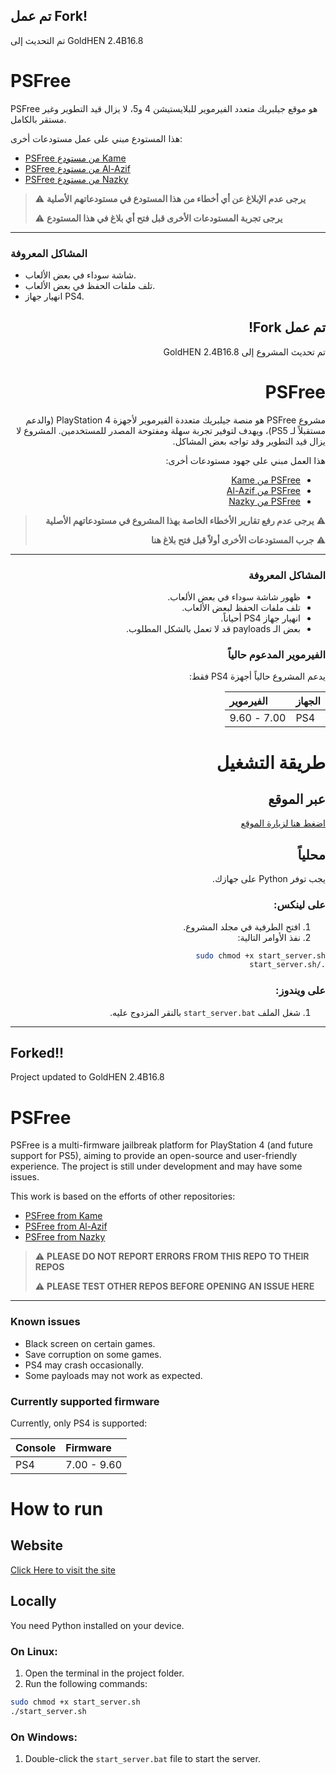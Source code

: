 
## تم عمل Fork!
تم التحديث إلى GoldHEN 2.4B16.8


# PSFree
PSFree هو موقع جيلبريك متعدد الفيرموير للبلايستيشن 4 و5، لا يزال قيد التطوير وغير مستقر بالكامل.


هذا المستودع مبني على عمل مستودعات أخرى:
- [PSFree من مستودع Kame](https://github.com/kmeps4/PSFree)
- [PSFree من مستودع Al-Azif](https://github.com/Al-Azif/psfree-lapse)
- [PSFree من مستودع Nazky](https://github.com/Nazky/PSFree)


> ⚠️ **يرجى عدم الإبلاغ عن أي أخطاء من هذا المستودع في مستودعاتهم الأصلية**
> 
> ⚠️ **يرجى تجربة المستودعات الأخرى قبل فتح أي بلاغ في هذا المستودع**


---


### المشاكل المعروفة
- شاشة سوداء في بعض الألعاب.
- تلف ملفات الحفظ في بعض الألعاب.
- انهيار جهاز PS4.

<div dir="rtl">

## تم عمل Fork!
تم تحديث المشروع إلى GoldHEN 2.4B16.8

# PSFree
مشروع PSFree هو منصة جيلبريك متعددة الفيرموير لأجهزة PlayStation 4 (والدعم مستقبلاً لـ PS5)، ويهدف لتوفير تجربة سهلة ومفتوحة المصدر للمستخدمين. المشروع لا يزال قيد التطوير وقد تواجه بعض المشاكل.

هذا العمل مبني على جهود مستودعات أخرى:
- [PSFree من Kame](https://github.com/kmeps4/PSFree)
- [PSFree من Al-Azif](https://github.com/Al-Azif/psfree-lapse)
- [PSFree من Nazky](https://github.com/Nazky/PSFree)

> ⚠️ **يرجى عدم رفع تقارير الأخطاء الخاصة بهذا المشروع في مستودعاتهم الأصلية**
> 
> ⚠️ **جرب المستودعات الأخرى أولاً قبل فتح بلاغ هنا**

---

### المشاكل المعروفة

- ظهور شاشة سوداء في بعض الألعاب.
- تلف ملفات الحفظ لبعض الألعاب.
- انهيار جهاز PS4 أحياناً.
- بعض الـ payloads قد لا تعمل بالشكل المطلوب.

### الفيرموير المدعوم حالياً

يدعم المشروع حالياً أجهزة PS4 فقط:

| الجهاز | الفيرموير |
|:------ |:----------|
| PS4    | 7.00 - 9.60 |

# طريقة التشغيل

## عبر الموقع
[اضغط هنا لزيارة الموقع](https://nooorix.github.io/psfreee/)

## محلياً

يجب توفر Python على جهازك.

### على لينكس:
1. افتح الطرفية في مجلد المشروع.
2. نفذ الأوامر التالية:
```bash
sudo chmod +x start_server.sh
./start_server.sh
```

### على ويندوز:
1. شغل الملف `start_server.bat` بالنقر المزدوج عليه.

</div>

---

<div dir="ltr">

## Forked!!
Project updated to GoldHEN 2.4B16.8

# PSFree
PSFree is a multi-firmware jailbreak platform for PlayStation 4 (and future support for PS5), aiming to provide an open-source and user-friendly experience. The project is still under development and may have some issues.

This work is based on the efforts of other repositories:
- [PSFree from Kame](https://github.com/kmeps4/PSFree)
- [PSFree from Al-Azif](https://github.com/Al-Azif/psfree-lapse)
- [PSFree from Nazky](https://github.com/Nazky/PSFree)

> ⚠️ **PLEASE DO NOT REPORT ERRORS FROM THIS REPO TO THEIR REPOS**
> 
> ⚠️ **PLEASE TEST OTHER REPOS BEFORE OPENING AN ISSUE HERE**

---

### Known issues

- Black screen on certain games.
- Save corruption on some games.
- PS4 may crash occasionally.
- Some payloads may not work as expected.

### Currently supported firmware

Currently, only PS4 is supported:

| Console | Firmware |
|:------ |:----------|
| PS4    | 7.00 - 9.60 |

# How to run

## Website
[Click Here to visit the site](https://nooorix.github.io/psfreee/)

## Locally

You need Python installed on your device.

### On Linux:
1. Open the terminal in the project folder.
2. Run the following commands:
```bash
sudo chmod +x start_server.sh
./start_server.sh
```

### On Windows:
1. Double-click the `start_server.bat` file to start the server.

</div>
